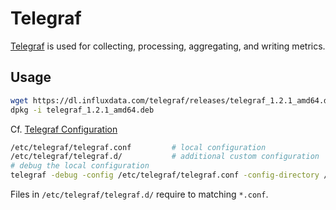 # Telegraf

[Telegraf](https://github.com/influxdata/telegraf) is used for collecting, processing, aggregating, and writing metrics.

## Usage

```bash
wget https://dl.influxdata.com/telegraf/releases/telegraf_1.2.1_amd64.deb
dpkg -i telegraf_1.2.1_amd64.deb
```

Cf. [Telegraf Configuration](https://github.com/influxdata/telegraf/blob/master/docs/CONFIGURATION.md)

```bash
/etc/telegraf/telegraf.conf         # local configuration
/etc/telegraf/telegraf.d/           # additional custom configuration
# debug the local configuration
telegraf -debug -config /etc/telegraf/telegraf.conf -config-directory /etc/telegraf/telegraf.d/
```

Files in `/etc/telegraf/telegraf.d/` require to  matching `*.conf`.

